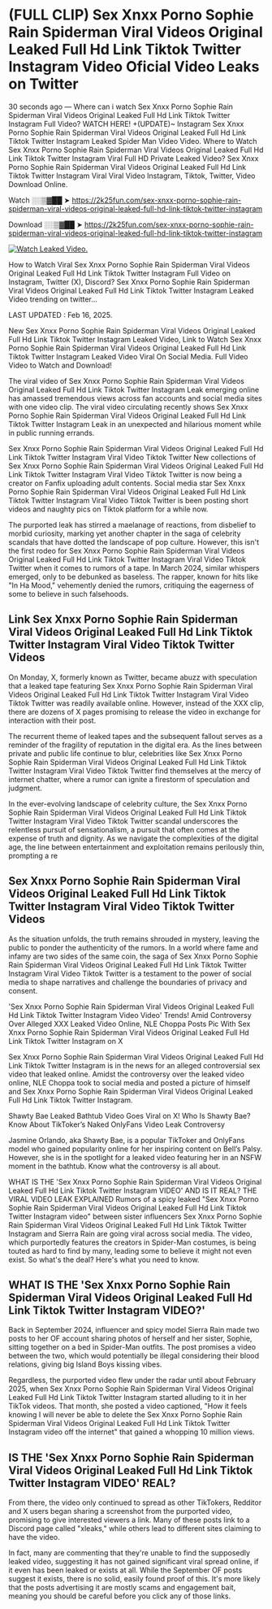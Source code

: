 # (FULL CLIP) Sex ️Xnxx ️Porno Sophie Rain Spiderman Viral Videos Original Leaked Full Hd Link Tiktok Twitter Instagram Video Oficial Video Leaks on Twitter

30 seconds ago — Where can i watch Sex ️Xnxx ️Porno Sophie Rain Spiderman Viral Videos Original Leaked Full Hd Link Tiktok Twitter Instagram Full Video? WATCH HERE! +(UPDATE)~ Instagram Sex ️Xnxx ️Porno Sophie Rain Spiderman Viral Videos Original Leaked Full Hd Link Tiktok Twitter Instagram Leaked Spider Man Video Video. Where to Watch Sex ️Xnxx ️Porno Sophie Rain Spiderman Viral Videos Original Leaked Full Hd Link Tiktok Twitter Instagram Viral Full HD Private Leaked Video? Sex ️Xnxx ️Porno Sophie Rain Spiderman Viral Videos Original Leaked Full Hd Link Tiktok Twitter Instagram Viral Viral Video Instagram, Tiktok, Twitter, Video Download Online.

Watch ░░▒▓██ ➤ https://2k25fun.com/sex-️xnxx-️porno-sophie-rain-spiderman-viral-videos-original-leaked-full-hd-link-tiktok-twitter-instagram

Download ░░▒▓██ ➤ https://2k25fun.com/sex-️xnxx-️porno-sophie-rain-spiderman-viral-videos-original-leaked-full-hd-link-tiktok-twitter-instagram

[![Watch Leaked Video.](https://miro.medium.com/v2/resize:fit:828/format:webp/1*cilzJN44JGOrTw9NJCrNHA.gif "Watch Leaked Video")](https://2k25fun.com/sex-️xnxx-️porno-sophie-rain-spiderman-viral-videos-original-leaked-full-hd-link-tiktok-twitter-instagram)

How to Watch Viral Sex ️Xnxx ️Porno Sophie Rain Spiderman Viral Videos Original Leaked Full Hd Link Tiktok Twitter Instagram Full Video on Instagram, Twitter (X), Discord? Sex ️Xnxx ️Porno Sophie Rain Spiderman Viral Videos Original Leaked Full Hd Link Tiktok Twitter Instagram Leaked Video trending on twitter...

LAST UPDATED : Feb 16, 2025.

New Sex ️Xnxx ️Porno Sophie Rain Spiderman Viral Videos Original Leaked Full Hd Link Tiktok Twitter Instagram Leaked Video, Link to Watch Sex ️Xnxx ️Porno Sophie Rain Spiderman Viral Videos Original Leaked Full Hd Link Tiktok Twitter Instagram Leaked Video Viral On Social Media. Full Video Video to Watch and Download!

The viral video of Sex ️Xnxx ️Porno Sophie Rain Spiderman Viral Videos Original Leaked Full Hd Link Tiktok Twitter Instagram Leak emerging online has amassed tremendous views across fan accounts and social media sites with one video clip. The viral video circulating recently shows Sex ️Xnxx ️Porno Sophie Rain Spiderman Viral Videos Original Leaked Full Hd Link Tiktok Twitter Instagram Leak in an unexpected and hilarious moment while in public running errands.

Sex ️Xnxx ️Porno Sophie Rain Spiderman Viral Videos Original Leaked Full Hd Link Tiktok Twitter Instagram Viral Video Tiktok Twitter New collections of Sex ️Xnxx ️Porno Sophie Rain Spiderman Viral Videos Original Leaked Full Hd Link Tiktok Twitter Instagram Viral Video Tiktok Twitter is now being a creator on Fanfix uploading adult contents. Social media star Sex ️Xnxx ️Porno Sophie Rain Spiderman Viral Videos Original Leaked Full Hd Link Tiktok Twitter Instagram Viral Video Tiktok Twitter is been posting short videos and naughty pics on Tiktok platform for a while now.

The purported leak has stirred a maelanage of reactions, from disbelief to morbid curiosity, marking yet another chapter in the saga of celebrity scandals that have dotted the landscape of pop culture. However, this isn't the first rodeo for Sex ️Xnxx ️Porno Sophie Rain Spiderman Viral Videos Original Leaked Full Hd Link Tiktok Twitter Instagram Viral Video Tiktok Twitter when it comes to rumors of a tape. In March 2024, similar whispers emerged, only to be debunked as baseless. The rapper, known for hits like "In Ha Mood," vehemently denied the rumors, critiquing the eagerness of some to believe in such falsehoods.

## Link Sex ️Xnxx ️Porno Sophie Rain Spiderman Viral Videos Original Leaked Full Hd Link Tiktok Twitter Instagram Viral Video Tiktok Twitter Videos

On Monday, X, formerly known as Twitter, became abuzz with speculation that a leaked tape featuring Sex ️Xnxx ️Porno Sophie Rain Spiderman Viral Videos Original Leaked Full Hd Link Tiktok Twitter Instagram Viral Video Tiktok Twitter was readily available online. However, instead of the XXX clip, there are dozens of X pages promising to release the video in exchange for interaction with their post.

The recurrent theme of leaked tapes and the subsequent fallout serves as a reminder of the fragility of reputation in the digital era. As the lines between private and public life continue to blur, celebrities like Sex ️Xnxx ️Porno Sophie Rain Spiderman Viral Videos Original Leaked Full Hd Link Tiktok Twitter Instagram Viral Video Tiktok Twitter find themselves at the mercy of internet chatter, where a rumor can ignite a firestorm of speculation and judgment.

In the ever-evolving landscape of celebrity culture, the Sex ️Xnxx ️Porno Sophie Rain Spiderman Viral Videos Original Leaked Full Hd Link Tiktok Twitter Instagram Viral Video Tiktok Twitter scandal underscores the relentless pursuit of sensationalism, a pursuit that often comes at the expense of truth and dignity. As we navigate the complexities of the digital age, the line between entertainment and exploitation remains perilously thin, prompting a re

##  Sex ️Xnxx ️Porno Sophie Rain Spiderman Viral Videos Original Leaked Full Hd Link Tiktok Twitter Instagram Viral Video Tiktok Twitter Videos

As the situation unfolds, the truth remains shrouded in mystery, leaving the public to ponder the authenticity of the rumors. In a world where fame and infamy are two sides of the same coin, the saga of Sex ️Xnxx ️Porno Sophie Rain Spiderman Viral Videos Original Leaked Full Hd Link Tiktok Twitter Instagram Viral Video Tiktok Twitter is a testament to the power of social media to shape narratives and challenge the boundaries of privacy and consent.

'Sex ️Xnxx ️Porno Sophie Rain Spiderman Viral Videos Original Leaked Full Hd Link Tiktok Twitter Instagram Video Video' Trends! Amid Controversy Over Alleged XXX Leaked Video Online, NLE Choppa Posts Pic With Sex ️Xnxx ️Porno Sophie Rain Spiderman Viral Videos Original Leaked Full Hd Link Tiktok Twitter Instagram on X

Sex ️Xnxx ️Porno Sophie Rain Spiderman Viral Videos Original Leaked Full Hd Link Tiktok Twitter Instagram is in the news for an alleged controversial sex video that leaked online. Amidst the controversy over the leaked video online, NLE Choppa took to social media and posted a picture of himself and Sex ️Xnxx ️Porno Sophie Rain Spiderman Viral Videos Original Leaked Full Hd Link Tiktok Twitter Instagram.

Shawty Bae Leaked Bathtub Video Goes Viral on X! Who Is Shawty Bae? Know About TikToker’s Naked OnlyFans Video Leak Controversy

Jasmine Orlando, aka Shawty Bae, is a popular TikToker and OnlyFans model who gained popularity online for her inspiring content on Bell’s Palsy. However, she is in the spotlight for a leaked video featuring her in an NSFW moment in the bathtub. Know what the controversy is all about.

WHAT IS THE 'Sex ️Xnxx ️Porno Sophie Rain Spiderman Viral Videos Original Leaked Full Hd Link Tiktok Twitter Instagram VIDEO' AND IS IT REAL? THE VIRAL VIDEO LEAK EXPLAINED Rumors of a spicy leaked "Sex ️Xnxx ️Porno Sophie Rain Spiderman Viral Videos Original Leaked Full Hd Link Tiktok Twitter Instagram video" between sister influencers Sex ️Xnxx ️Porno Sophie Rain Spiderman Viral Videos Original Leaked Full Hd Link Tiktok Twitter Instagram and Sierra Rain are going viral across social media. The video, which purportedly features the creators in Spider-Man costumes, is being touted as hard to find by many, leading some to believe it might not even exist. So what's the deal? Here's what you need to know.

## WHAT IS THE 'Sex ️Xnxx ️Porno Sophie Rain Spiderman Viral Videos Original Leaked Full Hd Link Tiktok Twitter Instagram VIDEO?'

Back in September 2024, influencer and spicy model Sierra Rain made two posts to her OF account sharing photos of herself and her sister, Sophie, sitting together on a bed in Spider-Man outfits. The post promises a video between the two, which would potentially be illegal considering their blood relations, giving big Island Boys kissing vibes.

Regardless, the purported video flew under the radar until about February 2025, when Sex ️Xnxx ️Porno Sophie Rain Spiderman Viral Videos Original Leaked Full Hd Link Tiktok Twitter Instagram started alluding to it in her TikTok videos. That month, she posted a video captioned, "How it feels knowing I will never be able to delete the Sex ️Xnxx ️Porno Sophie Rain Spiderman Viral Videos Original Leaked Full Hd Link Tiktok Twitter Instagram video off the internet" that gained a whopping 10 million views.

## IS THE 'Sex ️Xnxx ️Porno Sophie Rain Spiderman Viral Videos Original Leaked Full Hd Link Tiktok Twitter Instagram VIDEO' REAL?

From there, the video only continued to spread as other TikTokers, Redditor and X users began sharing a screenshot from the purported video, promising to give interested viewers a link. Many of these posts link to a Discord page called "xleaks," while others lead to different sites claiming to have the video.

In fact, many are commenting that they're unable to find the supposedly leaked video, suggesting it has not gained significant viral spread online, if it even has been leaked or exists at all. While the September OF posts suggest it exists, there is no solid, easily found proof of this. It's more likely that the posts advertising it are mostly scams and engagement bait, meaning you should be careful before you click any of those links.